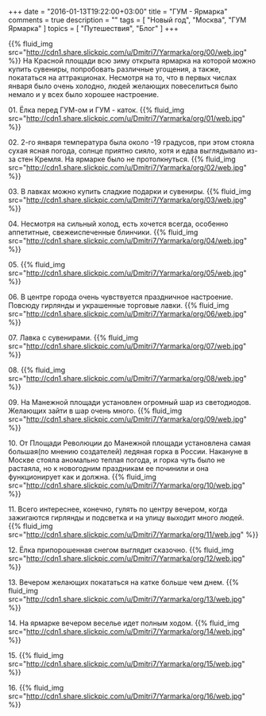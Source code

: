 +++
date = "2016-01-13T19:22:00+03:00"
title = "ГУМ - Ярмарка"
comments = true
description = ""
tags = [ "Новый год", "Москва", "ГУМ Ярмарка" ]
topics = [ "Путешествия", "Блог" ]
+++

{{% fluid_img src="http://cdn1.share.slickpic.com/u/Dmitri7/Yarmarka/org/00/web.jpg" %}}
На Красной площади всю зиму открыта ярмарка на которой можно купить сувениры, попробовать различные угощения, а также, покататься на аттракционах. Несмотря на то, что в первых числах января было очень холодно, людей желающих повеселиться было немало и у всех было хорошее настроение.
<!--more-->

01\. Ёлка перед ГУМ-ом и ГУМ - каток.
{{% fluid_img src="http://cdn1.share.slickpic.com/u/Dmitri7/Yarmarka/org/01/web.jpg" %}}

02\. 2-го января температура была около -19 градусов, при этом стояла сухая ясная погода, солнце приятно сияло, хотя и едва выглядывало из-за стен Кремля. На ярмарке было не протолкнуться.
{{% fluid_img src="http://cdn1.share.slickpic.com/u/Dmitri7/Yarmarka/org/02/web.jpg" %}}

03\. В лавках можно купить сладкие подарки и сувениры.
{{% fluid_img src="http://cdn1.share.slickpic.com/u/Dmitri7/Yarmarka/org/03/web.jpg" %}}

04\. Несмотря на сильный холод, есть хочется всегда, особенно аппетитные, свежеиспеченные блинчики.
{{% fluid_img src="http://cdn1.share.slickpic.com/u/Dmitri7/Yarmarka/org/04/web.jpg" %}}

05\.
{{% fluid_img src="http://cdn1.share.slickpic.com/u/Dmitri7/Yarmarka/org/05/web.jpg" %}}

06\. В центре города очень чувствуется праздничное настроение. Повсюду гирлянды и украшенные торговые лавки. 
{{% fluid_img src="http://cdn1.share.slickpic.com/u/Dmitri7/Yarmarka/org/06/web.jpg" %}}

07\. Лавка с сувенирами.
{{% fluid_img src="http://cdn1.share.slickpic.com/u/Dmitri7/Yarmarka/org/07/web.jpg" %}}

08\.
{{% fluid_img src="http://cdn1.share.slickpic.com/u/Dmitri7/Yarmarka/org/08/web.jpg" %}}

09\. На Манежной площади установлен огромный шар из светодиодов. Желающих зайти в шар очень много.
{{% fluid_img src="http://cdn1.share.slickpic.com/u/Dmitri7/Yarmarka/org/09/web.jpg" %}}

10\. От Площади Революции до Манежной площади установлена самая большая(по мнению создателей) ледяная горка в России. Накануне в Москве стояла аномально теплая погода, и горка чуть было не растаяла, но к новогодним праздникам ее починили и она функционирует как и должна.
{{% fluid_img src="http://cdn1.share.slickpic.com/u/Dmitri7/Yarmarka/org/10/web.jpg" %}}

11\. Всего интереснее, конечно, гулять по центру вечером, когда зажигаются гирлянды и подсветка и на улицу выходит много людей. 
{{% fluid_img src="http://cdn1.share.slickpic.com/u/Dmitri7/Yarmarka/org/11/web.jpg" %}}

12\. Ёлка припорошенная снегом выглядит сказочно.
{{% fluid_img src="http://cdn1.share.slickpic.com/u/Dmitri7/Yarmarka/org/12/web.jpg" %}}

13\. Вечером желающих покататься на катке больше чем днем.
{{% fluid_img src="http://cdn1.share.slickpic.com/u/Dmitri7/Yarmarka/org/13/web.jpg" %}}

14\. На ярмарке вечером веселье идет полным ходом.
{{% fluid_img src="http://cdn1.share.slickpic.com/u/Dmitri7/Yarmarka/org/14/web.jpg" %}}

15\.
{{% fluid_img src="http://cdn1.share.slickpic.com/u/Dmitri7/Yarmarka/org/15/web.jpg" %}}

16\.
{{% fluid_img src="http://cdn1.share.slickpic.com/u/Dmitri7/Yarmarka/org/16/web.jpg" %}}
